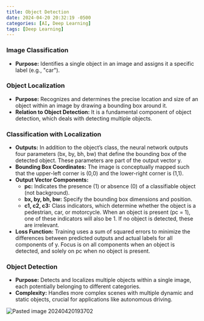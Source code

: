 ```yaml
---
title: Object Detection
date: 2024-04-20 20:32:19 -0500
categories: [AI, Deep Learning]
tags: [Deep Learning]
---
```

### Image Classification

- **Purpose:** Identifies a single object in an image and assigns it a specific label (e.g., "car").

### Object Localization

- **Purpose:** Recognizes and determines the precise location and size of an object within an image by drawing a bounding box around it.
- **Relation to Object Detection:** It is a fundamental component of object detection, which deals with detecting multiple objects.

### Classification with Localization

- **Outputs:** In addition to the object’s class, the neural network outputs four parameters (bx, by, bh, bw) that define the bounding box of the detected object. These parameters are part of the output vector y.
- **Bounding Box Coordinates:** The image is conceptually mapped such that the upper-left corner is (0,0) and the lower-right corner is (1,1).
- **Output Vector Components:**
    - **pc:** Indicates the presence (1) or absence (0) of a classifiable object (not background).
    - **bx, by, bh, bw:** Specify the bounding box dimensions and position.
    - **c1, c2, c3:** Class indicators, which determine whether the object is a pedestrian, car, or motorcycle. When an object is present (pc = 1), one of these indicators will also be 1. If no object is detected, these are irrelevant.
- **Loss Function:** Training uses a sum of squared errors to minimize the differences between predicted outputs and actual labels for all components of y. Focus is on all components when an object is detected, and solely on pc when no object is present.

### Object Detection

- **Purpose:** Detects and localizes multiple objects within a single image, each potentially belonging to different categories.
- **Complexity:** Handles more complex scenes with multiple dynamic and static objects, crucial for applications like autonomous driving.

![Pasted image 20240420193702](https://github.com/jaekk9916/jaekk9916.github.io/assets/96701717/19da328b-4d5a-417a-9f49-b81295629e24)
